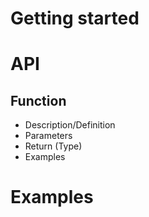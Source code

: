 # Getting started
# API
## Function
* Description/Definition
* Parameters
* Return (Type)
* Examples

# Examples
